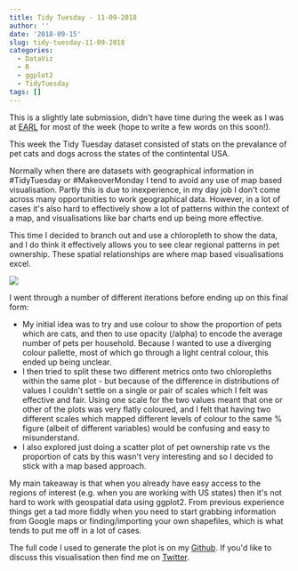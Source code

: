 ```yaml
---
title: Tidy Tuesday - 11-09-2018
author: ''
date: '2018-09-15'
slug: tidy-tuesday-11-09-2018
categories:
  - DataViz
  - R
  - ggplot2
  - TidyTuesday
tags: []
---
```


This is a slightly late submission, didn't have time during the week as I was at [EARL](https://earlconf.com/2018/london/) for most of the week (hope to write a few words on this soon!).

This week the Tidy Tuesday dataset consisted of stats on the prevalance of pet cats and dogs across the states of the contintental USA.

Normally when there are datasets with geographical information in #TidyTuesday or #MakeoverMonday I tend to avoid any use of map based visualisation. Partly this is due to inexperience, in my day job I don't come across many opportunities to work geographical data. However, in a lot of cases it's also hard to effectively show a lot of patterns within the context of a map, and visualisations like bar charts end up being more effective.

This time I decided to branch out and use a chloropleth to show the data, and I do think it effectively allows you to see clear regional patterns in pet ownership. These spatial relationships are where map based visualisations excel.

![](/post/2018-09-15-tidy-tuesday-11-09-2018_files/plot.png)

I went through a number of different iterations before ending up on this final form:

* My initial idea was to try and use colour to show the proportion of pets which are cats, and then to use opacity (/alpha) to encode the average number of pets per household. Because I wanted to use a diverging colour pallette, most of which go through a light central colour, this ended up being unclear.
* I then tried to split these two different metrics onto two chloropleths within the same plot - but because of the difference in distributions of values I couldn't settle on a single or pair of scales which I felt was effective and fair. Using one scale for the two values meant that one or other of the plots was very flatly coloured, and I felt that having two different scales which mapped different levels of colour to the same % figure (albeit of different variables) would be confusing and easy to misunderstand.
* I also explored just doing a scatter plot of pet ownership rate vs the proportion of cats by this wasn't very interesting and so I decided to stick with a map based approach.

My main takeaway is that when you already have easy access to the regions of interest (e.g. when you are working with US states) then it's not hard to work with geospatial data using ggplot2. From previous experience things get a tad more fiddly when you need to start grabbing information from Google maps or finding/importing your own shapefiles, which is what tends to put me off in a lot of cases.

The full code I used to generate the plot is on my [Github](https://github.com/stevejburr/tidytuesday/tree/master/11092018). If you'd like to discuss this visualisation then find me on [Twitter](https://www.twitter.com/stevejburr).

